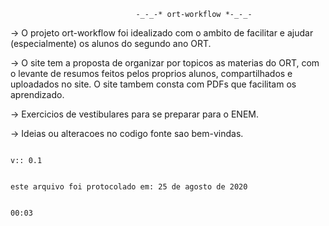                                 -_-_-* ort-workflow *-_-_-


-> O projeto ort-workflow foi idealizado com o ambito de facilitar e ajudar (especialmente) os alunos do segundo ano ORT. 

-> O site tem a proposta de organizar por topicos as materias do ORT, com o levante de resumos feitos pelos proprios alunos, compartilhados e uploadados no site. O site tambem consta com PDFs que facilitam os aprendizado.

-> Exercicios de vestibulares para se preparar para o ENEM.

-> Ideias ou alteracoes no codigo fonte sao bem-vindas. 




                                                                                                                                    

                                                                                                                                          v:: 0.1

                                                                                         este arquivo foi protocolado em: 25 de agosto de 2020
                                                                                                                                   
                                                                                                                                        00:03
            
